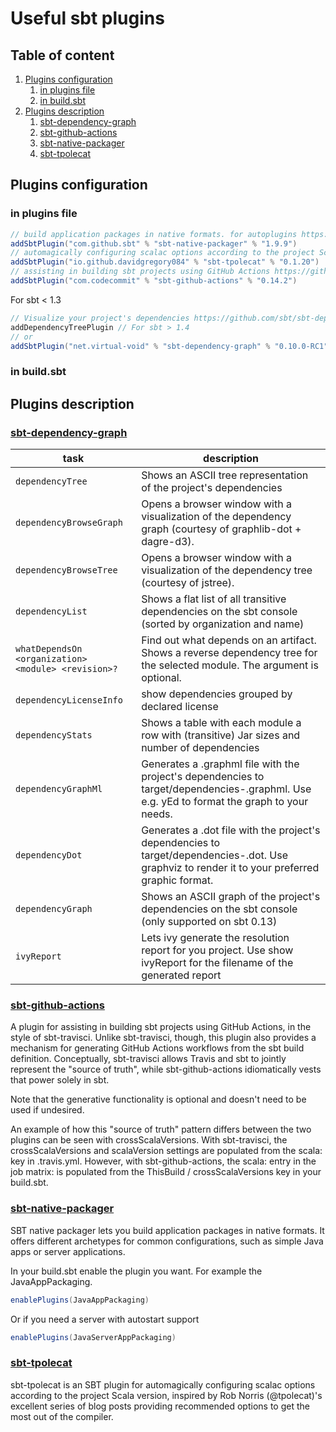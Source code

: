 # Useful sbt plugins

## Table of content

1. [Plugins configuration](#plugins-configuration)
    1. [in plugins file](#in-plugins-file)
    2. [in build.sbt](#in-buildsbt)
2. [Plugins description](#plugins-description)
    1. [sbt-dependency-graph](#sbt-dependency-graph)
    2. [sbt-github-actions](#sbt-github-actions)
    3. [sbt-native-packager](#sbt-native-packager)
    4. [sbt-tpolecat](#sbt-tpolecat)

## Plugins configuration

### in plugins file

```scala
// build application packages in native formats. for autoplugins https://github.com/sbt/sbt-native-packager
addSbtPlugin("com.github.sbt" % "sbt-native-packager" % "1.9.9")
// automagically configuring scalac options according to the project Scala version https://github.com/DavidGregory084/sbt-tpolecat
addSbtPlugin("io.github.davidgregory084" % "sbt-tpolecat" % "0.1.20")
// assisting in building sbt projects using GitHub Actions https://github.com/djspiewak/sbt-github-actions
addSbtPlugin("com.codecommit" % "sbt-github-actions" % "0.14.2")
```

For sbt < 1.3

```scala
// Visualize your project's dependencies https://github.com/sbt/sbt-dependency-graph
addDependencyTreePlugin // For sbt > 1.4
// or
addSbtPlugin("net.virtual-void" % "sbt-dependency-graph" % "0.10.0-RC1") // For sbt < 1.3
```

### in build.sbt

## Plugins description

### [sbt-dependency-graph](https://github.com/sbt/sbt-dependency-graph)

| task | description |
|------|-------------|
|`dependencyTree`|Shows an ASCII tree representation of the project's dependencies|
|`dependencyBrowseGraph`|Opens a browser window with a visualization of the dependency graph (courtesy of graphlib-dot + dagre-d3).|
|`dependencyBrowseTree`|Opens a browser window with a visualization of the dependency tree (courtesy of jstree).|
|`dependencyList`|Shows a flat list of all transitive dependencies on the sbt console (sorted by organization and name)|
|`whatDependsOn` `<organization> <module> <revision>?`| Find out what depends on an artifact. Shows a reverse dependency tree for the selected module. The <revision> argument is optional.|
|`dependencyLicenseInfo`| show dependencies grouped by declared license|
|`dependencyStats`| Shows a table with each module a row with (transitive) Jar sizes and number of dependencies|
|`dependencyGraphMl`| Generates a .graphml file with the project's dependencies to target/dependencies-<config>.graphml. Use e.g. yEd to format the graph to your needs.|
|`dependencyDot`| Generates a .dot file with the project's dependencies to target/dependencies-<config>.dot. Use graphviz to render it to your preferred graphic format.|
|`dependencyGraph`| Shows an ASCII graph of the project's dependencies on the sbt console (only supported on sbt 0.13)|
|`ivyReport`| Lets ivy generate the resolution report for you project. Use show ivyReport for the filename of the generated report|

### [sbt-github-actions](https://github.com/djspiewak/sbt-github-actions)

A plugin for assisting in building sbt projects using GitHub Actions, in the style of sbt-travisci. Unlike sbt-travisci,
though, this plugin also provides a mechanism for generating GitHub Actions workflows from the sbt build definition.
Conceptually, sbt-travisci allows Travis and sbt to jointly represent the "source of truth", while sbt-github-actions
idiomatically vests that power solely in sbt.

Note that the generative functionality is optional and doesn't need to be used if undesired.

An example of how this "source of truth" pattern differs between the two plugins can be seen with crossScalaVersions.
With sbt-travisci, the crossScalaVersions and scalaVersion settings are populated from the scala:
key in .travis.yml. However, with sbt-github-actions, the scala: entry in the job matrix: is populated from the
ThisBuild / crossScalaVersions key in your build.sbt.

### [sbt-native-packager](https://github.com/sbt/sbt-native-packager)

SBT native packager lets you build application packages in native formats. It offers different archetypes for common
configurations, such as simple Java apps or server applications.

In your build.sbt enable the plugin you want. For example the JavaAppPackaging.

```scala
enablePlugins(JavaAppPackaging)
```

Or if you need a server with autostart support

```scala
enablePlugins(JavaServerAppPackaging)
```

### [sbt-tpolecat](https://github.com/DavidGregory084/sbt-tpolecat)

sbt-tpolecat is an SBT plugin for automagically configuring scalac options according to the project Scala version,
inspired by Rob Norris (@tpolecat)'s excellent series of blog posts providing recommended options to get the most out of
the compiler.